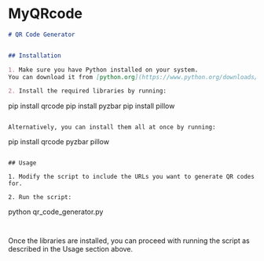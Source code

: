 # MyQRcode


```markdown
# QR Code Generator


## Installation

1. Make sure you have Python installed on your system. 
You can download it from [python.org](https://www.python.org/downloads/).

2. Install the required libraries by running:
   ```
   pip install qrcode
   pip install pyzbar
   pip install pillow
   ```

   Alternatively, you can install them all at once by running:
   ```
   pip install qrcode pyzbar pillow
   ```

## Usage

1. Modify the script to include the URLs you want to generate QR codes for.

2. Run the script:
   ```
   python qr_code_generator.py
   ```


```

Once the libraries are installed, you can proceed with running the script as described in the Usage section above.


```


